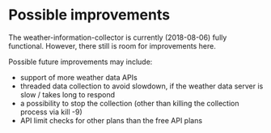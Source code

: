 # Possible improvements

The weather-information-collector is currently (2018-08-06) fully functional.
However, there still is room for improvements here.

Possible future improvements may include:

* support of more weather data APIs
* threaded data collection to avoid slowdown, if the weather data server is
  slow / takes long to respond
* a possibility to stop the collection (other than killing the collection
  process via kill -9)
* API limit checks for other plans than the free API plans
